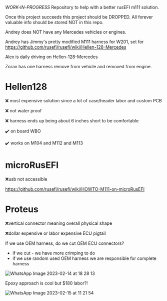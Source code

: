 *WORK-IN-PROGRESS* Repository to help with a better rusEFI m111 solution.

Once this project succeeds this project should be DROPPED. All forever valuable info should be stored NOT in this repo.

Andrey does NOT have any Mercedes vehicles or engines.

Andrey has Jimmy's pretty modified M111 harness for W201, set for https://github.com/rusefi/rusefi/wiki/Hellen-128-Mercedes

Alex is daily driving on Hellen-128-Mercedes

Zoran has one harness remove from vehicle and removed from engine.



# Hellen128

❌ most expensive solution since a lot of case/header labor and custom PCB

❌ not water proof

❌ harness ends up being about 6 inches short to be comfortable

✔️ on board WBO

✔️ works on M104 and M112 and M113


# microRusEFI

❌usb not accessible

https://github.com/rusefi/rusefi/wiki/HOWTO-M111-on-microRusEFI


# Proteus
❌vertical connector meaning overall physical shape

❌dollar expensive or labor expensive ECU pigtail
















If we use OEM harness, do we cut OEM ECU connectors?

* if we cut - we have more crimping to do
* if we use random used OEM harness we are responsible for complete harness






![WhatsApp Image 2023-02-14 at 18 28 13](https://user-images.githubusercontent.com/48498823/223573781-f5caf056-6e56-47e0-b426-7d428b5bc318.jpg)





Epoxy approach is cool but $180 labor?!

![WhatsApp Image 2023-02-15 at 11 21 54](https://user-images.githubusercontent.com/48498823/223573692-78a76319-1f54-45fb-bd97-7ab877167e41.jpg)




